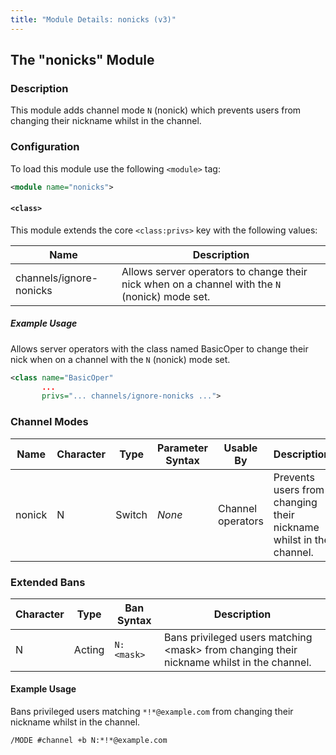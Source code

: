 ```yaml
---
title: "Module Details: nonicks (v3)"
---
```


## The "nonicks" Module

### Description

This module adds channel mode `N` (nonick) which prevents users from changing their nickname whilst in the channel.

### Configuration

To load this module use the following `<module>` tag:

```xml
<module name="nonicks">
```

#### `<class>`

This module extends the core `<class:privs>` key with the following values:

Name                    | Description
----------------------- | -----------
channels/ignore-nonicks | Allows server operators to change their nick when on a channel with the `N` (nonick) mode set.

##### Example Usage

Allows server operators with the class named BasicOper to change their nick when on a channel with the `N` (nonick) mode set.

```xml
<class name="BasicOper"
       ...
       privs="... channels/ignore-nonicks ...">
```

### Channel Modes

Name   | Character | Type   | Parameter Syntax | Usable By         | Description
------ | --------- | ------ | ---------------- | ----------------- | -----------
nonick | N         | Switch | *None*           | Channel operators | Prevents users from changing their nickname whilst in the channel.

### Extended Bans

Character | Type   | Ban Syntax | Description
--------- | ------ | ---------- | -----------
N         | Acting | `N:<mask>` | Bans privileged users matching &lt;mask&gt; from changing their nickname whilst in the channel.

#### Example Usage

Bans privileged users matching `*!*@example.com` from changing their nickname whilst in the channel.

```plaintext
/MODE #channel +b N:*!*@example.com
```

